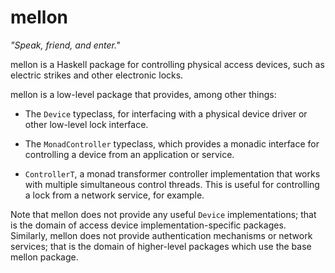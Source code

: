 # mellon

<em>"Speak, friend, and enter."</em>

mellon is a Haskell package for controlling physical access devices,
such as electric strikes and other electronic locks.

mellon is a low-level package that provides, among other things:

* The <code>Device</code> typeclass, for interfacing with a
physical device driver or other low-level lock interface.

* The <code>MonadController</code> typeclass, which provides a monadic
interface for controlling a device from an application or service.

* <code>ControllerT</code>, a monad transformer controller
implementation that works with multiple simultaneous control threads.
This is useful for controlling a lock from a network service, for
example.

Note that mellon does not provide any useful <code>Device</code>
implementations; that is the domain of access device
implementation-specific packages. Similarly, mellon does not provide
authentication mechanisms or network services; that is the domain of
higher-level packages which use the base mellon package.
